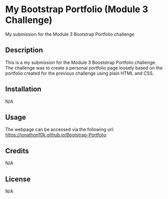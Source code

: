 # My Bootstrap Portfolio (Module 3 Challenge)
My submission for the Module 3 Bootstrap Portfolio challenge


## Description

This is a my submission for the Module 3 Booststrap Portfolio challenge. The challenge was to create a personal portfolio page loosely based on the portfolio created for the previous challenge using plain HTML and CSS.


## Installation

N/A

## Usage

The webpage can be accessed via the following url: https://jonathon10k.github.io/Bootstrap-Portfolio


## Credits

N/A

## License

N/A